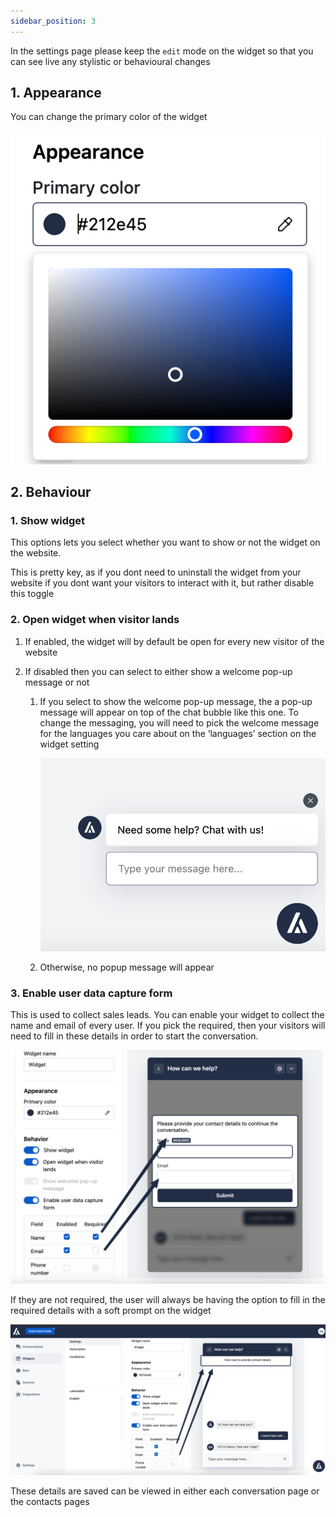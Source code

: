 ```yaml
---
sidebar_position: 3
---
```


In the settings page please keep the `edit` mode on the widget so that you can see live any stylistic or behavioural changes

## 1. Appearance

You can change the primary color of the widget

![Widget](./images/Untitled3.png)

## 2. Behaviour

### 1. Show widget

This options lets you select whether you want to show or not the widget on the website.

This is pretty key, as if you dont need to uninstall the widget from your website if you dont want your visitors to interact with it, but rather disable this toggle

### 2. Open widget when visitor lands

1. If enabled, the widget will by default be open for every new visitor of the website
2. If disabled then you can select to either show a welcome pop-up message or not

   1. If you select to show the welcome pop-up message, the a pop-up message will appear on top of the chat bubble like this one. To change the messaging, you will need to pick the welcome message for the languages you care about on the ‘languages’ section on the widget setting

      ![Widget](./images/Untitled4.png)

   2. Otherwise, no popup message will appear

### 3. Enable user data capture form

This is used to collect sales leads. You can enable your widget to collect the name and email of every user. If you pick the required, then your visitors will need to fill in these details in order to start the conversation.

![Widget](./images/Untitled5.png)

If they are not required, the user will always be having the option to fill in the required details with a soft prompt on the widget

![Widget](./images/Untitled6.png)

These details are saved can be viewed in either each conversation page or the contacts pages
